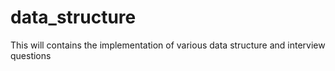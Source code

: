 # data_structure
This will contains the implementation of various data structure and interview questions
